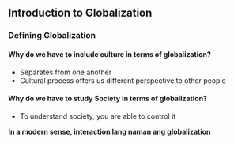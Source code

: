 ## Introduction to Globalization 

### Defining Globalization 
#### Why do we have to include culture in terms of globalization? 
- Separates from one another 
- Cultural process offers us different perspective to other people
#### Why do we have to study Society in terms of globalization? 
- To understand society, you are able to control it

**In a modern sense, interaction lang naman ang globalization**
